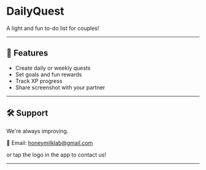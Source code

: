 # DailyQuest

A light and fun to-do list for couples!

---

## 📲 Features

- Create daily or weekly quests
- Set goals and fun rewards
- Track XP progress
- Share screenshot with your partner

---

## 🛠 Support

We're always improving.

📧 Email: honeymilklab@gmail.com

or tap the logo in the app to contact us!

---
